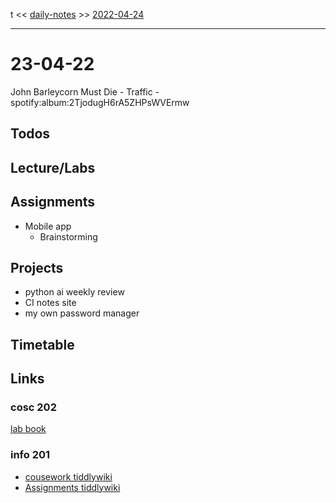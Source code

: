 t << [daily-notes](notes/daily-notes.md) >> [2022-04-24](daily_notes/2022-04-25)

---

# 23-04-22

John Barleycorn Must Die - Traffic - spotify:album:2TjodugH6rA5ZHPsWVErmw

## Todos

## Lecture/Labs



## Assignments
- Mobile app
	- Brainstorming

## Projects
- python ai weekly review
- CI notes site
- my own password manager

## Timetable

## Links

### cosc 202

[lab book](https://cosc202.cspages.otago.ac.nz/lab-book/COSC202LabBook.pdf)

### info 201

- [cousework tiddlywiki](https://isgb.otago.ac.nz/infosci/INFO201/labs_release/raw/master/output/info201_labs.html#)
- [Assignments tiddlywiki](https://isgb.otago.ac.nz/info201/shared/assignments_release/raw/master/output/INFO201_Assignments.html)